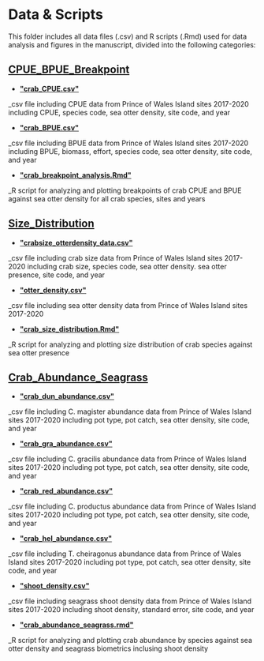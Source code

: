 # Data & Scripts

This folder includes all data files (.csv) and R scripts (.Rmd) used for data analysis and figures in the manuscript, divided into the following categories:

## [CPUE_BPUE_Breakpoint](CPUE_BPUE_Breakpoint)

* [**"crab_CPUE.csv"**](CPUE_BPUE_Breakpoint/crab_CPUE.csv)

_csv file including CPUE data from Prince of Wales Island sites 2017-2020 including CPUE, species code, sea otter density, site code, and year

* [**"crab_BPUE.csv"**](CPUE_BPUE_Breakpoint/crab_BPUE.csv)

_csv file including BPUE data from Prince of Wales Island sites 2017-2020 including BPUE, biomass, effort, species code, sea otter density, site code, and year

* [**"crab_breakpoint_analysis.Rmd"**](CPUE_BPUE_Breakpoint/crab_breakpoint_analysis.Rmd)

_R script for analyzing and plotting breakpoints of crab CPUE and BPUE against sea otter density for all crab species, sites and years

## [Size_Distribution](Size_Distribution)

* [**"crabsize_otterdensity_data.csv"**](Size_Distribution/crabsize_otterdensity_data.csv)

_csv file including crab size data from Prince of Wales Island sites 2017-2020 including crab size, species code, sea otter density. sea otter presence, site code, and year

* [**"otter_density.csv"**](Size_Distribution/otter_density.csv)

_csv file including sea otter density data from Prince of Wales Island sites 2017-2020 

* [**"crab_size_distribution.Rmd"**](Size_Distribution/crab_size_distribution.Rmd)

_R script for analyzing and plotting size distribution of crab species against sea otter presence

## [Crab_Abundance_Seagrass](Crab_Abundance_Seagrass)
* [**"crab_dun_abundance.csv"**](Crab_Abundance_Seagrass/crab_dun_abundance.csv)

_csv file including C. magister abundance data from Prince of Wales Island sites 2017-2020 including pot type, pot catch, sea otter density, site code, and year

* [**"crab_gra_abundance.csv"**](Crab_Abundance_Seagrass/crab_gra_abundance.csv)

_csv file including C. gracilis abundance data from Prince of Wales Island sites 2017-2020 including pot type, pot catch, sea otter density, site code, and year

* [**"crab_red_abundance.csv"**](Crab_Abundance_Seagrass/crab_red_abundance.csv)

_csv file including C. productus abundance data from Prince of Wales Island sites 2017-2020 including pot type, pot catch, sea otter density, site code, and year

* [**"crab_hel_abundance.csv"**](Crab_Abundance_Seagrass/crab_hel_abundance.csv)

_csv file including T. cheiragonus abundance data from Prince of Wales Island sites 2017-2020 including pot type, pot catch, sea otter density, site code, and year

* [**"shoot_density.csv"**](Crab_Abundance_Seagrass/shoot_density.csv)

_csv file including seagrass shoot density data from Prince of Wales Island sites 2017-2020 including shoot density, standard error, site code, and year

* [**"crab_abundance_seagrass.rmd"**](Crab_Abundance_Seagrass/crab_abundance_seagrass.Rmd)

_R script for analyzing and plotting crab abundance by species against sea otter density and seagrass biometrics inclusing shoot density
